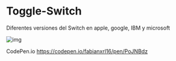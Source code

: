 # Toggle-Switch
Diferentes versiones del Switch en apple, google, IBM y microsoft

![img](file:///C:/Users/Fabian/OneDrive/Escritorio/Screenshot%20(39).png)

CodePen.io https://codepen.io/fabianxrl16/pen/PoJNBdz
